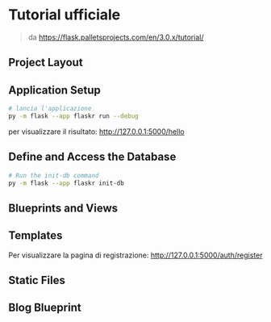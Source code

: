 # Tutorial ufficiale

> da https://flask.palletsprojects.com/en/3.0.x/tutorial/

## Project Layout



## Application Setup

```bash
# lancia l'applicazione
py -m flask --app flaskr run --debug
```

per visualizzare il risultato: http://127.0.0.1:5000/hello

## Define and Access the Database

```bash
# Run the init-db command
py -m flask --app flaskr init-db
```

## Blueprints and Views

## Templates

Per visualizzare la pagina di registrazione: http://127.0.0.1:5000/auth/register

## Static Files

## Blog Blueprint
